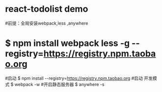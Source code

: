 # react-todolist demo
#前提：全局安装webpack,less ,anywhere
# $ npm install webpack less -g --registry=https://registry.npm.taobao.org
#启动 $ npm install  --registry=https://registry.npm.taobao.org
#启动 开发模式 $ webpack -w
#开启静态服务器 $ anywhere -s


